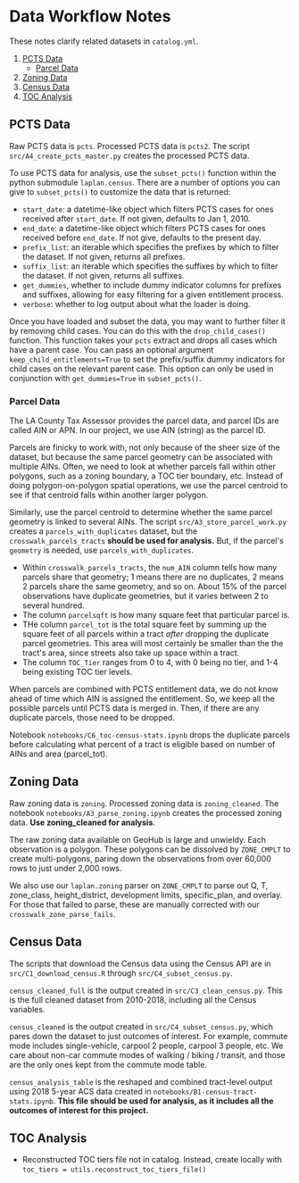 # Data Workflow Notes
These notes clarify related datasets in `catalog.yml`. 

1. [PCTS Data](#pcts-data)
    * [Parcel Data](#parcel-data)
1. [Zoning Data](#zoning-data)
1. [Census Data](#census-data)
1. [TOC Analysis](#toc-analysis)

## PCTS Data
Raw PCTS data is `pcts`. Processed PCTS data is `pcts2`. The script `src/A4_create_pcts_master.py` creates the processed PCTS data.

To use PCTS data for analysis, use the `subset_pcts()` function within the python submodule `laplan.census`.
There are a number of options you can give to `subset_pcts()` to customize the data that is returned:
* `start_date`: a datetime-like object which filters PCTS cases for ones received after `start_date`. If not given, defaults to Jan 1, 2010.
* `end_date`: a datetime-like object which filters PCTS cases for ones received before `end_date`. If not give, defaults to the present day.
* `prefix_list`: an iterable which specifies the prefixes by which to filter the dataset. If not given, returns all prefixes.
* `suffix_list`: an iterable which specifies the suffixes by which to filter the dataset. If not given, returns all suffixes.
* `get_dummies`, whether to include dummy indicator columns for prefixes and suffixes, allowing for easy filtering for a given entitlement process.
* `verbose`: whether to log output about what the loader is doing.

Once you have loaded and subset the data,
you may want to further filter it by removing child cases.
You can do this with the `drop_child_cases()` function.
This function takes your `pcts` extract and drops all cases which have a parent case.
You can pass an optional argument `keep_child_entitlements=True` to set the prefix/suffix dummy indicators for child cases on the relevant parent case.
This option can only be used in conjunction with `get_dummies=True` in `subset_pcts()`.

### Parcel Data
The LA County Tax Assessor provides the parcel data, and parcel IDs are called AIN or APN. In our project, we use AIN (string) as the parcel ID.

Parcels are finicky to work with, not only because of the sheer size of the dataset, but because the same parcel geometry can be associated with multiple AINs. Often, we need to look at whether parcels fall within other polygons, such as a zoning boundary, a TOC tier boundary, etc. Instead of doing polygon-on-polygon spatial operations, we use the parcel centroid to see if that centroid falls within another larger polygon. 

Similarly, use the parcel centroid to determine whether the same parcel geometry is linked to several AINs. The script `src/A3_store_parcel_work.py` creates a `parcels_with_duplicates` dataset, but the `crosswalk_parcels_tracts` **should be used for analysis.** But, if the parcel's `geometry` is needed, use `parcels_with_duplicates`.
* Within `crosswalk_parcels_tracts`, the `num_AIN` column tells how many parcels share that geometry; 1 means there are no duplicates, 2 means 2 parcels share the same geometry, and so on. About 15% of the parcel observations have duplicate geometries, but it varies between 2 to several hundred. 
* The column `parcelsqft` is how many square feet that particular parcel is.
* THe column `parcel_tot` is the total square feet by summing up the square feet of all parcels within a tract *after* dropping the duplicate parcel geometries. This area will most certainly be smaller than the the tract's area, since streets also take up space within a tract.
* The column `TOC_Tier` ranges from 0 to 4, with 0 being no tier, and 1-4 being existing TOC tier levels.

When parcels are combined with PCTS entitlement data, we do not know ahead of time which AIN is assigned the entitlement. So, we keep all the possible parcels until PCTS data is merged in. Then, if there are any duplicate parcels, those need to be dropped. 

Notebook `notebooks/C6_toc-census-stats.ipynb` drops the duplicate parcels before calculating what percent of a tract is eligible based on number of AINs and area (parcel_tot).

## Zoning Data
Raw zoning data is `zoning`. Processed zoning data is `zoning_cleaned`. The notebook `notebooks/A3_parse_zoning.ipynb` creates the processed zoning data. **Use zoning_cleaned for analysis**.

The raw zoning data available on GeoHub is large and unwieldy. Each observation is a polygon. These polygons can be dissolved by `ZONE_CMPLT` to create multi-polygons, paring down the observations from over 60,000 rows to just under 2,000 rows. 

We also use our `laplan.zoning` parser on `ZONE_CMPLT` to parse out Q, T, zone_class, height_district, development limits, specific_plan, and overlay. For those that failed to parse, these are manually corrected with our `crosswalk_zone_parse_fails`. 


## Census Data
The scripts that download the Census data using the Census API are in `src/C1_download_census.R` through `src/C4_subset_census.py`. 

`census_cleaned_full` is the output created in `src/C3_clean_census.py`. This is the full cleaned dataset from 2010-2018, including all the Census variables.

`census_cleaned` is the output created in `src/C4_subset_census.py`, which pares down the dataset to just outcomes of interest. For example, commute mode includes single-vehicle, carpool 2 people, carpool 3 people, etc. We care about non-car commute modes of walking / biking / transit, and those are the only ones kept from the commute mode table. 

`census_analysis_table` is the reshaped and combined tract-level output using 2018 5-year ACS data created in `notebooks/B1-census-tract-stats.ipynb`. **This file should be used for analysis, as it includes all the outcomes of interest for this project.** 


## TOC Analysis
* Reconstructed TOC tiers file not in catalog. Instead, create locally with `toc_tiers = utils.reconstruct_toc_tiers_file()`
